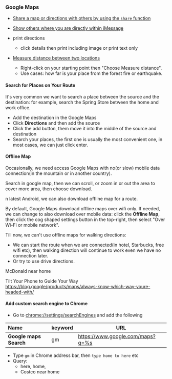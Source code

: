 
### Google Maps<a name="google_maps"></a>
- [Share a map or directions with others by using the `share` function](https://support.google.com/maps/answer/144361?co=GENIE.Platform%3DiOS)
- [Show others where you are directly within iMessage](https://support.google.com/maps/answer/7300880)

- print directions
  - click details then print including image or print text only
- [Measure distance between two locations](https://support.google.com/maps/answer/1628031?co=GENIE.Platform%3DDesktop)
  - Right-click on your starting point then "Choose Measure distance".
  - Use cases: how far is your place from the forest fire or earthquake.

#### Search for Places on Your Route
It's very common we want to search a place between the source and the destination: for example, search the Spring Store between the home and work office.

- Add the destination in the Google Maps
- Click **Directions** and then add the source
- Click the add button, them move it into the middle of the source and destination
- Search your places, the first one is usually the most convenient one, in most cases, we can just click enter.

#### Offline Map
Occasionally, we need access Google Maps with no(or slow) mobile data connection(in the mountain or in another country).

Search in google map, then we can scroll, or zoom in or out the area to cover more area, then choose download.

n latest Android, we can also download offline map for a route.

By default, Google Maps download offline maps over wifi only. If needed, we can change to also download over mobile data: click the **Offline Map**, then click the cog shaped settings button in the top-right, then select "Over Wi-Fi or mobile network".

Till now, we can't use offline maps for walking directions:
- We can start the route when we are connected(in hotel, Starbucks, free wifi etc), then walking direction will continue to work even we have no connection later.
- Or try to use drive directions.


McDonald near home


Tilt Your Phone to Guide Your Way
https://blog.google/products/maps/always-know-which-way-youre-headed-with/

#### Add custom search engine to Chrome
- Go to [chrome://settings/searchEngines](chrome://settings/searchEngines) and add the following

| Name                   | keyword | URL                              |
|:---------------------- |:------- | -------------------------------- |
| **Google maps Search** | gm      | https://www.google.com/maps?q=%s |
- Type `gm` in Chrome address bar, then `type home to here` etc
- Query:
  - here, home,
  - Costco near home
